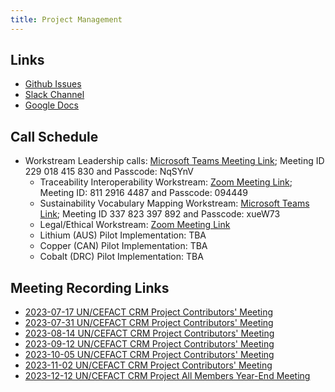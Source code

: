 ```yaml
---
title: Project Management
---
```



## Links

* [Github Issues](https://github.com/uncefact/project-crm/issues)
* [Slack Channel](https://uncefact.slack.com/archives/C05AV647QKC)
* [Google Docs](https://drive.google.com/drive/folders/1tasGMYIGns8ubN8FYds3F0bOi3OA1UO8)

## Call Schedule  

* Workstream Leadership calls: [Microsoft Teams Meeting Link](https://teams.microsoft.com/l/meetup-join/19%3ameeting_NDI1ZWRhMDYtOTYxNS00MTgxLTlmNzgtZDgzMWFkNWE4M2U3%40thread.v2/0?context=%7b%22Tid%22%3a%226fdb5200-3d0d-4a8a-b036-d3685e359adc%22%2c%22Oid%22%3a%22e5af7687-75ba-4b70-8bce-0fb446aeff13%22%7d); Meeting ID 229 018 415 830 and Passcode: NqSYnV 
    * Traceability Interoperability Workstream: [Zoom Meeting Link](https://bizcubed-au.zoom.us/j/81129164487?pwd=TnNXcWxzRlRSSW5XclZ0QTd0VnZqdz09); Meeting ID: 811 
      2916 4487 and Passcode: 094449
    * Sustainability Vocabulary Mapping Workstream: [Microsoft Teams Link](https://teams.microsoft.com/l/meetup-join/19%3ameeting_MDdkOTcxMGItYjM1Yy00ZjhhLWIxN2MtNDFhNDkwNWI2MGRh%40thread.v2/0?context=%7b%22Tid%22%3a%22deff24bb-2089-4400-8c8e-f71e680378b2%22%2c%22Oid%22%3a%22aeeb24d7-5d7c-47aa-9283-d8229485948a%22%7d); Meeting ID 337 823 397 892 and Passcode: xueW73 
    * Legal/Ethical Workstream: [Zoom Meeting Link](https://uni-sydney.zoom.us/j/86236768512#success)
    * Lithium (AUS) Pilot Implementation: TBA
    * Copper (CAN) Pilot Implementation: TBA
    * Cobalt (DRC) Pilot Implementation: TBA


## Meeting Recording Links 

* [2023-07-17 UN/CEFACT CRM Project Contributors' Meeting](https://drive.google.com/file/d/1xdodx1dOeETlsZtQCcj5IZ8z5yVWZHgz/view?usp=sharing)
* [2023-07-31 UN/CEFACT CRM Project Contributors' Meeting](https://drive.google.com/file/d/1YoQZF3mouB1BAxVdW97ha7mWea46npDf/view?usp=sharing)
* [2023-08-14 UN/CEFACT CRM Project Contributors' Meeting](https://drive.google.com/file/d/1KbWngdgQxGTZGZgtEhlEHXMf_CPmIKNQ/view?usp=sharing)
* [2023-09-12 UN/CEFACT CRM Project Contributors' Meeting](https://drive.google.com/file/d/1cEf3mMm1PwtABby3xoLCpAqmPHFTsFNw/view?usp=sharing)
* [2023-10-05 UN/CEFACT CRM Project Contributors' Meeting](https://drive.google.com/file/d/1rvy9YaNn7Vv_L8z_zjbcrABRIykmSz5Y/view?usp=sharing)
* [2023-11-02 UN/CEFACT CRM Project Contributors' Meeting](https://drive.google.com/file/d/1930zsJ_pRxHhpDSXdo-d8d7UhOGioG4y/view?usp=sharing)
* [2023-12-12 UN/CEFACT CRM Project All Members Year-End Meeting](https://drive.google.com/file/d/1I7IJX8Uef9n96USGrnYEG-jpS4ql0IkL/view?usp=sharing)
